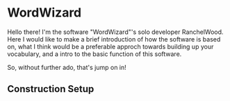 # WordWizard
Hello there! I'm the software "WordWizard"'s solo developer RanchelWood. Here I would like to make a brief introduction of how the software is based on, what I think would be a preferable approch towards building up your vocabulary, and a intro to the basic function of this software. 

So, without further ado, that's jump on in! 

## Construction Setup
